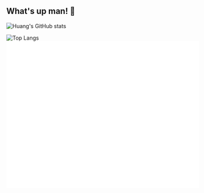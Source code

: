 ## What's up man! 👋
![Huang's GitHub stats](https://github-readme-stats.vercel.app/api?username=Huang-Yidian)

![Top Langs](https://github-readme-stats.vercel.app/api/top-langs/?username=Huang-Yidian)
![Metrics](/github-metrics.svg)

<!--
**Huang-Yidian/Huang-Yidian** is a ✨ _special_ ✨ repository because its `README.md` (this file) appears on your GitHub profile.

Here are some ideas to get you started:

- 🔭 I’m currently working on ...
- 🌱 I’m currently learning ...
- 👯 I’m looking to collaborate on ...
- 🤔 I’m looking for help with ...
- 💬 Ask me about ...
- 📫 How to reach me: ...
- 😄 Pronouns: ...
- ⚡ Fun fact: ...
-->
